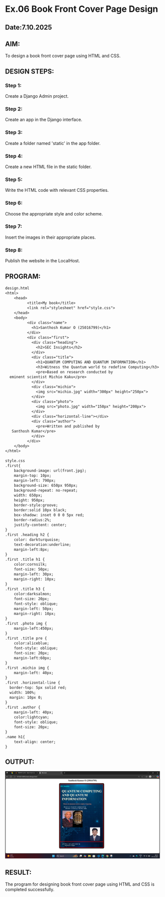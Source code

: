 # Ex.06 Book Front Cover Page Design
## Date:7.10.2025

## AIM:
To design a book front cover page using HTML and CSS.

## DESIGN STEPS:

### Step 1:
Create a Django Admin project.

### Step 2:
Create an app in the Django interface.

### Step 3:
Create a folder named 'static' in the app folder.

### Step 4:
Create a new HTML file in the static folder.

### Step 5:
Write the HTML code with relevant CSS properties.

### Step 6:
Choose the appropriate style and color scheme.

### Step 7:
Insert the images in their appropriate places.

### Step 8:
Publish the website in the LocalHost.

## PROGRAM:
```
design.html
<html>
    <head>
          <title>My book</title>
          <link rel="stylesheet" href="style.css">
    </head>
    <body>
          <div class="name">
            <h1>Santhosh Kumar O (25016799)</h1>
          </div>
          <div class="first">
            <div class="heading">
              <h2>SEC Insights</h2>
            </div>
            <div class="title">
              <h1>QUANTUM COMPUTING AND QUANTUM INFORMATION</h1>
              <h3>Witness the Quantum world to redefine Computing</h3>
              <pre>Based on research conducted by 
  eminent scientist Michio Kaku</pre>
            </div>
            <div class="michio">
              <img src="michio.jpg" width="300px" height="250px">
            </div>
            <div class="photo">
              <img src="photo.jpg" width="150px" height="200px">
            </div>
            <div class="horizontal-line"></div>
            <div class="author">
              <pre>Written and published by
   Santhosh Kumar</pre>
            </div>
          </div>
    </body>
</html>

style.css
.first{
    background-image: url(front.jpg);
    margin-top: 10px;
    margin-left: 790px;
    background-size: 650px 950px;
    background-repeat: no-repeat;
    width: 650px;
    height: 950px;
    border-style:groove;
    border:solid 10px black;
    box-shadow: inset 0 0 0 5px red;
    border-radius:2%;
    justify-content: center;
}
.first .heading h2 {
    color: darkturquoise;
    text-decoration:underline;
    margin-left:8px;
}
.first .title h1 {
    color:cornsilk;
    font-size: 50px;
    margin-left: 30px;
    margin-right: 10px;
}
.first .title h3 {
    color:darksalmon;
    font-size: 20px;
    font-style: oblique;
    margin-left: 50px;
    margin-right: 10px;
}
.first .photo img {
    margin-left:450px;
}
.first .title pre {
    color:aliceblue;
    font-style: oblique;
    font-size: 20px;
    margin-left:60px;
}
.first .michio img {
    margin-left: 40px;
}
.first .horizontal-line {
  border-top: 5px solid red; 
  width: 100%; 
  margin: 10px 0; 
}
.first .author {
    margin-left: 40px;
    color:lightcyan;
    font-style: oblique;
    font-size: 20px;
}
.name h1{
    text-align: center;
}
```

## OUTPUT:
![alt text](image.png)

## RESULT:
The program for designing book front cover page using HTML and CSS is completed successfully.
